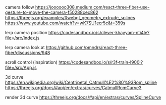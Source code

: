 
camera follow
https://joooooo308.medium.com/react-three-fiber-use-gesture-to-move-the-camera-f50288cec862
https://threejs.org/examples/#webgl_geometry_extrude_splines
https://www.youtube.com/watch?v=wK7SU1ecr5c&t=359s

lerp camera position
https://codesandbox.io/s/clever-khayyam-nti4le?file=/src/index.js

lerp camera look at
https://github.com/pmndrs/react-three-fiber/discussions/948

scroll control (inspiration)
https://codesandbox.io/s/r3f-train-l900i?file=/src/App.js

3d curve
https://en.wikipedia.org/wiki/Centripetal_Catmull%E2%80%93Rom_spline
https://threejs.org/docs/#api/en/extras/curves/CatmullRomCurve3

render 3d curve
https://threejs.org/docs/#api/en/extras/curves/SplineCurve